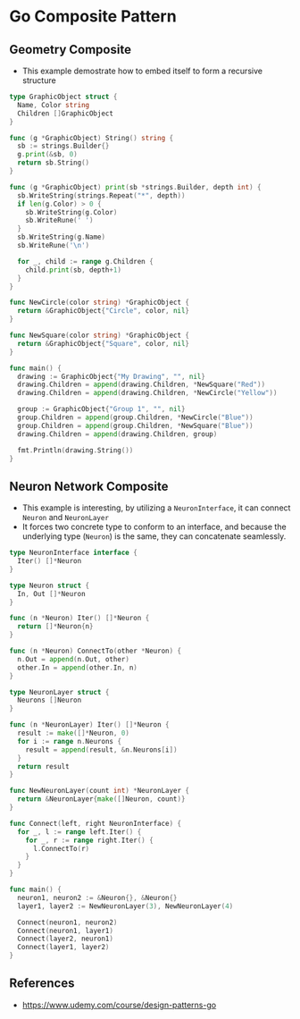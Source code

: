 # Go Composite Pattern

## Geometry Composite
- This example demostrate how to embed itself to form a recursive structure
```go
type GraphicObject struct {
  Name, Color string
  Children []GraphicObject
}

func (g *GraphicObject) String() string {
  sb := strings.Builder{}
  g.print(&sb, 0)
  return sb.String()
}

func (g *GraphicObject) print(sb *strings.Builder, depth int) {
  sb.WriteString(strings.Repeat("*", depth))
  if len(g.Color) > 0 {
    sb.WriteString(g.Color)
    sb.WriteRune(' ')
  }
  sb.WriteString(g.Name)
  sb.WriteRune('\n')

  for _, child := range g.Children {
    child.print(sb, depth+1)
  }
}

func NewCircle(color string) *GraphicObject {
  return &GraphicObject{"Circle", color, nil}
}

func NewSquare(color string) *GraphicObject {
  return &GraphicObject{"Square", color, nil}
}

func main() {
  drawing := GraphicObject{"My Drawing", "", nil}
  drawing.Children = append(drawing.Children, *NewSquare("Red"))
  drawing.Children = append(drawing.Children, *NewCircle("Yellow"))

  group := GraphicObject{"Group 1", "", nil}
  group.Children = append(group.Children, *NewCircle("Blue"))
  group.Children = append(group.Children, *NewSquare("Blue"))
  drawing.Children = append(drawing.Children, group)

  fmt.Println(drawing.String())
}
```

## Neuron Network Composite
- This example is interesting, by utilizing a `NeuronInterface`, it can connect `Neuron` and `NeuronLayer`
- It forces two concrete type to conform to an interface, and because the underlying type (`Neuron`) is the same, they can concatenate seamlessly.
```go
type NeuronInterface interface {
  Iter() []*Neuron
}

type Neuron struct {
  In, Out []*Neuron
}

func (n *Neuron) Iter() []*Neuron {
  return []*Neuron{n}
}

func (n *Neuron) ConnectTo(other *Neuron) {
  n.Out = append(n.Out, other)
  other.In = append(other.In, n)
}

type NeuronLayer struct {
  Neurons []Neuron
}

func (n *NeuronLayer) Iter() []*Neuron {
  result := make([]*Neuron, 0)
  for i := range n.Neurons {
    result = append(result, &n.Neurons[i])
  }
  return result
}

func NewNeuronLayer(count int) *NeuronLayer {
  return &NeuronLayer{make([]Neuron, count)}
}

func Connect(left, right NeuronInterface) {
  for _, l := range left.Iter() {
    for _, r := range right.Iter() {
      l.ConnectTo(r)
    }
  }
}

func main() {
  neuron1, neuron2 := &Neuron{}, &Neuron{}
  layer1, layer2 := NewNeuronLayer(3), NewNeuronLayer(4)

  Connect(neuron1, neuron2)
  Connect(neuron1, layer1)
  Connect(layer2, neuron1)
  Connect(layer1, layer2)
}
```

## References
- https://www.udemy.com/course/design-patterns-go